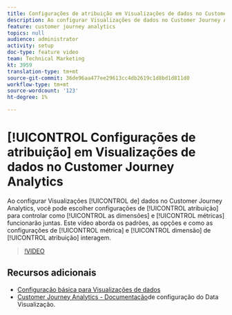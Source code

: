 ```yaml
---
title: Configurações de atribuição em Visualizações de dados no Customer Journey Analytics
description: Ao configurar Visualizações de dados no Customer Journey Analytics, você pode escolher as configurações de atribuição para controlar como as dimensões e métricas funcionarão juntas. Este vídeo orienta você pelos padrões, as opções e como as configurações de atribuição de métricas e dimensões interagem.
feature: customer journey analytics
topics: null
audience: administrator
activity: setup
doc-type: feature video
team: Technical Marketing
kt: 3959
translation-type: tm+mt
source-git-commit: 36de96aa477ee29613cc4db2619c1d8bd1d811d0
workflow-type: tm+mt
source-wordcount: '123'
ht-degree: 1%

---
```



# [!UICONTROL Configurações de atribuição] em Visualizações  de dados no Customer Journey Analytics

Ao configurar Visualizações [!UICONTROL de] dados no Customer Journey Analytics, você pode escolher configurações de [!UICONTROL atribuição] para controlar como [!UICONTROL as dimensões] e [!UICONTROL métricas] funcionarão juntas. Este vídeo aborda os padrões, as opções e como as configurações de [!UICONTROL métrica] e [!UICONTROL dimensão] de [!UICONTROL atribuição] interagem.

>[!VIDEO](https://video.tv.adobe.com/v/30185/?quality=12&enable10seconds=on&speedcontrol=on)

## Recursos adicionais

* [Configuração básica para Visualizações de dados](basic-configuration-for-data-views.md)
* [Customer Journey Analytics - Documentação](https://docs.adobe.com/content/help/en/analytics-platform/using/cja-dataviews/configure-dataviews.html)de configuração do Data Visualização.
